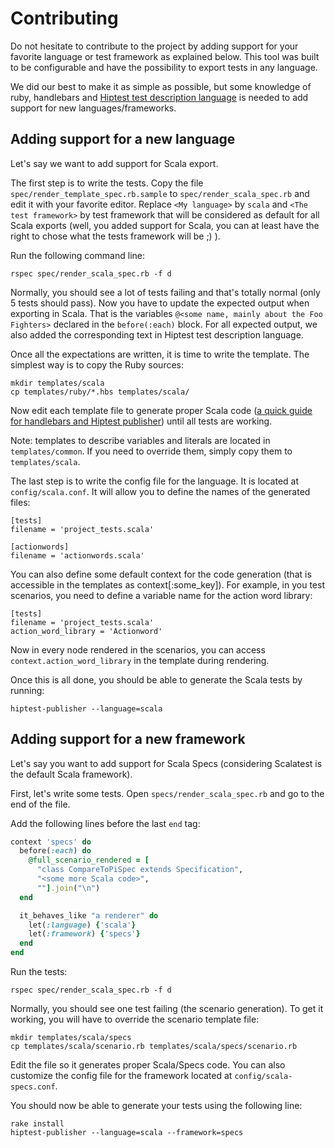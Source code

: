 Contributing
============

Do not hesitate to contribute to the project by adding support for your favorite language or test framework as explained below. This tool was built to be configurable and have the possibility to export tests in any language.

We did our best to make it as simple as possible, but some knowledge of ruby, handlebars and [Hiptest test description language](https://hiptest.net/tdl_documentation.html) is needed to add support for new languages/frameworks.

Adding support for a new language
---------------------------------

Let's say we want to add support for Scala export.

The first step is to write the tests. Copy the file ``spec/render_template_spec.rb.sample``  to ``spec/render_scala_spec.rb`` and edit it with your favorite editor. Replace ``<My language>`` by ``scala`` and ``<The test framework>`` by test framework that will be considered as default for all Scala exports (well, you added support for Scala, you can at least have the right to chose what the tests framework will be ;) ).

Run the following command line:

```shell
rspec spec/render_scala_spec.rb -f d
```


Normally, you should see a lot of tests failing and that's totally normal (only 5 tests should pass).
Now you have to update the expected output when exporting in Scala. That is the variables ``@<some name, mainly about the Foo Fighters>`` declared in the ``before(:each)`` block. For all expected output, we also added the corresponding text in Hiptest test description language.

Once all the expectations are written, it is time to write the template. The simplest way is to copy the Ruby sources:

```shell
mkdir templates/scala
cp templates/ruby/*.hbs templates/scala/
```


Now edit each template file to generate proper Scala code ([a quick guide for handlebars and Hiptest publisher](https://github.com/hiptest/hiptest-publisher/blob/master/docs/handlebars.md>)) until all tests are working.

Note: templates to describe variables and literals are located in ``templates/common``. If you need to override them, simply copy them to ``templates/scala``.

The last step is to write the config file for the language. It is located at ``config/scala.conf``. It will allow you to define the names of the generated files:

```
[tests]
filename = 'project_tests.scala'

[actionwords]
filename = 'actionwords.scala'
```


You can also define some default context for the code generation (that is accessible in the templates as context[:some_key]). For example, in you test scenarios, you need to define a variable name for the action word library:

```
[tests]
filename = 'project_tests.scala'
action_word_library = 'Actionword'
```


Now in every node rendered in the scenarios, you can access ``context.action_word_library`` in the template during rendering.

Once this is all done, you should be able to generate the Scala tests by running:

```shell
hiptest-publisher --language=scala
```


Adding support for a new framework
----------------------------------

Let's say you want to add support for Scala Specs (considering Scalatest is the default Scala framework).

First, let's write some tests. Open ``specs/render_scala_spec.rb`` and go to the end of the file.

Add the following lines before the last ``end`` tag:

```ruby
context 'specs' do
  before(:each) do
    @full_scenario_rendered = [
      "class CompareToPiSpec extends Specification",
      "<some more Scala code>",
      ""].join("\n")
  end

  it_behaves_like "a renderer" do
    let(:language) {'scala'}
    let(:framework) {'specs'}
  end
end
```


Run the tests:

```shell
rspec spec/render_scala_spec.rb -f d
```


Normally, you should see one test failing (the scenario generation). To get it working, you will have to override the scenario template file:

```shell
mkdir templates/scala/specs
cp templates/scala/scenario.rb templates/scala/specs/scenario.rb
```

Edit the file so it generates proper Scala/Specs code. You can also customize the config file for the framework located at ``config/scala-specs.conf``.

You should now be able to generate your tests using the following line:

```shell
rake install
hiptest-publisher --language=scala --framework=specs
```
